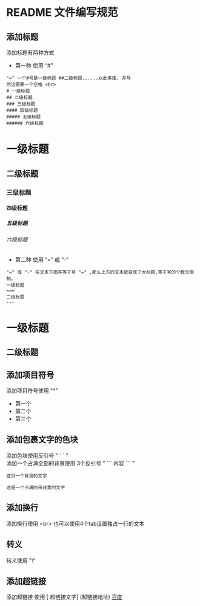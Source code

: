 # README 文件编写规范

## 添加标题
添加标题有两种方式 
* 第一种 使用 “#” <br>

```
"=" 一个#号是一级标题 ##二级标题......以此类推, 井号
后边需要一个空格 <br>
# 一级标题
## 二级标题
### 三级标题
#### 四级标题
##### 五级标题
###### 六级标题
```
# 一级标题
## 二级标题
### 三级标题
#### 四级标题
##### 五级标题
###### 六级标题

* 第二种 使用 “=” 或 “-” <br>

```
"=" 或 "-" 在文本下面写等于号 "=" ,那么上方的文本就变成了大标题,等于号的个数无限制。
一级标题
===
二级标题
---
```
一级标题
===
二级标题
---

## 添加项目符号
添加项目符号使用 "*"
* 第一个
* 第二个
* 第三个

## 添加包裹文字的色块
添加色块使用反引号 " \` \` " <br>
添加一个占满全部的背景使用 3个反引号 " \``` 内容 \``` " <br>

`
这只一个背景的文字
`
```
这是一个占满的带背景的文字
```

## 添加换行
添加换行使用 \<br>
也可以使用4个tab设置独占一行的文本
 
## 转义
转义使用 "\\"

## 添加超链接
添加超链接 使用 \[ 超链接文字\] \(超链接地址\)
[百度](http://www.baidu.com)
